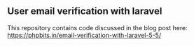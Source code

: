 

## User email verification with laravel
This repository contains code discussed in the blog post here: https://phpbits.in/email-verification-with-laravel-5-5/

